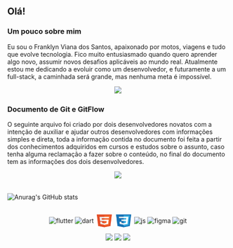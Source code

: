 ## Olá!

### Um pouco sobre mim

Eu sou o Franklyn Viana dos Santos, apaixonado por motos, viagens e tudo que evolve tecnologia. Fico muito entusiasmado quando quero aprender algo novo, assumir novos desafios aplicáveis ao mundo real. Atualmente estou me dedicando a evoluir como um desenvolvedor, e futuramente a um full-stack, a caminhada será grande, mas nenhuma meta é impossível.

<div align="center"><img width="550" src="https://user-images.githubusercontent.com/70382532/138322189-2db8df52-9dcb-40a0-88a8-c365466bd33d.gif"/></div>

### Documento de Git e GitFlow

O seguinte arquivo foi criado por dois desenvolvedores novatos com a intenção de auxiliar e ajudar outros desenvolvedores com informações simples e direta, toda a informação contida no documento foi feita a partir dos conhecimentos adquiridos em cursos e estudos sobre o assunto, caso tenha alguma reclamação a fazer sobre o conteúdo, no final do documento tem as informações dos dois desenvolvedores.

<div align="center">
<a target="_blank" href="https://drive.google.com/file/d/1un-aECBSbpnRB5Y7ZOviD_PFk10mA0CL/view?usp=drive_link">
<img src="https://img.shields.io/badge/PDF-GitGitflow-yellow" target="_blank">
</a>
</div>
<br>

![Anurag's GitHub stats](https://github-readme-stats.vercel.app/api?username=thak1996&show_icons=true&theme=transparent)

<!-- <div style="display: inline_block" align="center" >
  <a href="https://github.com/thak1996">
  <img height="180em" src="https://github-readme-stats.vercel.app/api?username=thak1996&show_icons=true&theme=midnight-purple&include_all_commits=true&count_private=true"/><br>
  <img height="180em" src="https://github-readme-stats.vercel.app/api/top-langs/?username=thak1996&layout=compact&langs_count=7&theme=midnight-purple"/>
</div> -->

<br>
<div style="display: inline_block"  align="center">
  <img align="center" alt="flutter" height="30" width="40" src="https://cdn.jsdelivr.net/gh/devicons/devicon/icons/flutter/flutter-original.svg">
  <img align="center" alt="dart" height="30" width="40" src="https://cdn.jsdelivr.net/gh/devicons/devicon/icons/dart/dart-original.svg">
  <img align="center" alt="HTML" height="30" width="40" src="https://raw.githubusercontent.com/devicons/devicon/master/icons/html5/html5-original.svg">
  <img align="center" alt="CSS" height="30" width="40" src="https://raw.githubusercontent.com/devicons/devicon/master/icons/css3/css3-original.svg">
  <img align="center" alt="js" height="30" width="40" src="https://cdn.jsdelivr.net/gh/devicons/devicon/icons/javascript/javascript-original.svg">
  <img align="center" alt="figma" height="30" width="40" src="https://cdn.jsdelivr.net/gh/devicons/devicon/icons/figma/figma-original.svg">
  <img align="center" alt="git" height="30" width="40" src="https://cdn.jsdelivr.net/gh/devicons/devicon/icons/git/git-original.svg">
</div>

<div align="center">

<!-- ![Snake animation](https://github.com/thak1996/thak1996/blob/output/github-contribution-grid-snake.svg) -->

<a href = "mailto:franklyn_vs_@hotmail.com" target="_blank"><img src="https://img.shields.io/badge/Microsoft_Outlook-0078D4?style=for-the-badge&logo=microsoft-outlook&logoColor=white"></a>
<a href="https://www.linkedin.com/in/franklyn-v-santos/" target="_blank"><img src="https://img.shields.io/badge/LinkedIn-0077B5?style=for-the-badge&logo=linkedin&logoColor=white"></a>
<a href="https://t.me/thak1996" target="_blank"><img src="https://img.shields.io/badge/Telegram-2CA5E0?style=for-the-badge&logo=telegram&logoColor=white" target="_blank"></a>

</div>
